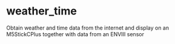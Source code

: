 # weather_time
Obtain weather and time data from the internet and display on an M5StickCPlus together with data from an ENVIII sensor
